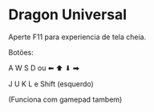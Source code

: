 # Dragon Universal
Aperte F11 para experiencia de tela cheia.

Botões:

A W S D ou ⬅ ⬆ ⬇ ⮕

J U K L e Shift (esquerdo)

(Funciona com gamepad tambem)
